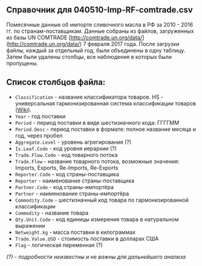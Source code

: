 ## Справочник для **040510-Imp-RF-comtrade.csv**

Помесячные данные об импорте сливочного масла в РФ за 2010 - 2016 гг. по странам-поставщикам. Данные собраны из файлов, загруженных из базы UN COMTRADE [http://comtrade.un.org/data/] (http://comtrade.un.org/data/) 7 февраля 2017 года.
После загрузки файлы, каждый за отдельный год, были объединены в одну таблицу. Затем были удалены столбцы, все наблюдения в которых были пропущены. 

## Список столбцов файла:
* ```Classification``` - название классификатора товаров. HS - универсальная гармонизированная система классификации товаров ([Wiki](https://en.wikipedia.org/wiki/Harmonized_System)).
* ```Year``` - год поставки
* ```Period``` - период поставки в виде шестизначного кода: ГГГГММ
* ```Period.Desc``` - период поставки в формате: полное название месяца и год, через пробел
* ```Aggregate.Level``` - уровень агрегирования (?)
* ```Is.Leaf.Code``` - код уровня иерархии (?)
* ```Trade.Flow.Code``` - код товарного потока
* ```Trade.Flow``` - название товарного потока, возможные значения: Imports, Exports, Re-Imports, Re-Exports
* ```Reporter.Code``` - код страны-поставщика
* ```Reporter``` - наименование страны-поставщика
* ```Partner.Code``` - код страны-импортёра
* ```Partner``` - наименование страны-импортёра
* ```Commodity.Code``` - шестизначный код товара по гармонизированной классификации
* ```Commodity``` - название товара
* ```Qty.Unit.Code``` - код единицы измерения товара в натуральном выражении
* ```Netweight.kg``` - масса поставки в килограммах
* ```Trade.Value.USD``` - стоимость поставки в долларах США
* ```Flag``` - логическая переменная (?)

*(?) - подробности неизвестны и не важны для дальнейшего анализа*